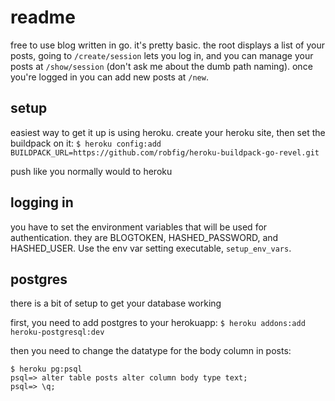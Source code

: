 # readme
free to use blog written in go. it's pretty basic. the root displays a list of
your posts, going to `/create/session` lets you log in, and you can manage your
posts at `/show/session` (don't ask me about the dumb path naming). once you're
logged in you can add new posts at `/new`.

## setup
easiest way to get it up is using heroku. create your heroku site, then set the buildpack on it:
`$ heroku config:add BUILDPACK_URL=https://github.com/robfig/heroku-buildpack-go-revel.git`

push like you normally would to heroku

## logging in
you have to set the environment variables that will be used for authentication.
they are BLOGTOKEN, HASHED_PASSWORD, and HASHED_USER. Use the env var setting
executable, `setup_env_vars`.

## postgres
there is a bit of setup to get your database working

first, you need to add postgres to your herokuapp:
`$ heroku addons:add heroku-postgresql:dev`

then you need to change the datatype for the body column in posts:

```
$ heroku pg:psql
psql=> alter table posts alter column body type text;
psql=> \q;
```
